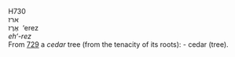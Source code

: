 H730  
ארז  
אֶרֶז ‎ ‘erez  
*eh‘-rez*  
From [729](h0729) a *cedar* tree (from the tenacity of its roots): -
cedar (tree).  
